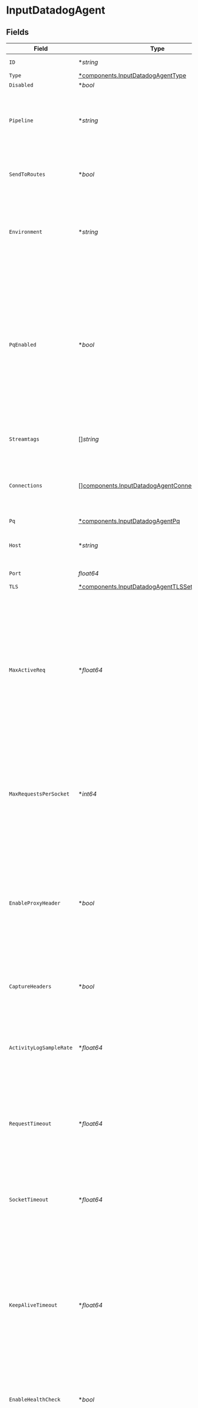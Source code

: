 # InputDatadogAgent


## Fields

| Field                                                                                                                                                                                                                                                                  | Type                                                                                                                                                                                                                                                                   | Required                                                                                                                                                                                                                                                               | Description                                                                                                                                                                                                                                                            |
| ---------------------------------------------------------------------------------------------------------------------------------------------------------------------------------------------------------------------------------------------------------------------- | ---------------------------------------------------------------------------------------------------------------------------------------------------------------------------------------------------------------------------------------------------------------------- | ---------------------------------------------------------------------------------------------------------------------------------------------------------------------------------------------------------------------------------------------------------------------- | ---------------------------------------------------------------------------------------------------------------------------------------------------------------------------------------------------------------------------------------------------------------------- |
| `ID`                                                                                                                                                                                                                                                                   | **string*                                                                                                                                                                                                                                                              | :heavy_minus_sign:                                                                                                                                                                                                                                                     | Unique ID for this input                                                                                                                                                                                                                                               |
| `Type`                                                                                                                                                                                                                                                                 | [*components.InputDatadogAgentType](../../models/components/inputdatadogagenttype.md)                                                                                                                                                                                  | :heavy_minus_sign:                                                                                                                                                                                                                                                     | N/A                                                                                                                                                                                                                                                                    |
| `Disabled`                                                                                                                                                                                                                                                             | **bool*                                                                                                                                                                                                                                                                | :heavy_minus_sign:                                                                                                                                                                                                                                                     | N/A                                                                                                                                                                                                                                                                    |
| `Pipeline`                                                                                                                                                                                                                                                             | **string*                                                                                                                                                                                                                                                              | :heavy_minus_sign:                                                                                                                                                                                                                                                     | Pipeline to process data from this Source before sending it through the Routes                                                                                                                                                                                         |
| `SendToRoutes`                                                                                                                                                                                                                                                         | **bool*                                                                                                                                                                                                                                                                | :heavy_minus_sign:                                                                                                                                                                                                                                                     | Select whether to send data to Routes, or directly to Destinations.                                                                                                                                                                                                    |
| `Environment`                                                                                                                                                                                                                                                          | **string*                                                                                                                                                                                                                                                              | :heavy_minus_sign:                                                                                                                                                                                                                                                     | Optionally, enable this config only on a specified Git branch. If empty, will be enabled everywhere.                                                                                                                                                                   |
| `PqEnabled`                                                                                                                                                                                                                                                            | **bool*                                                                                                                                                                                                                                                                | :heavy_minus_sign:                                                                                                                                                                                                                                                     | Use a disk queue to minimize data loss when connected services block. See [Cribl Docs](https://docs.cribl.io/stream/persistent-queues) for PQ defaults (Cribl-managed Cloud Workers) and configuration options (on-prem and hybrid Workers).                           |
| `Streamtags`                                                                                                                                                                                                                                                           | []*string*                                                                                                                                                                                                                                                             | :heavy_minus_sign:                                                                                                                                                                                                                                                     | Tags for filtering and grouping in @{product}                                                                                                                                                                                                                          |
| `Connections`                                                                                                                                                                                                                                                          | [][components.InputDatadogAgentConnection](../../models/components/inputdatadogagentconnection.md)                                                                                                                                                                     | :heavy_minus_sign:                                                                                                                                                                                                                                                     | Direct connections to Destinations, and optionally via a Pipeline or a Pack                                                                                                                                                                                            |
| `Pq`                                                                                                                                                                                                                                                                   | [*components.InputDatadogAgentPq](../../models/components/inputdatadogagentpq.md)                                                                                                                                                                                      | :heavy_minus_sign:                                                                                                                                                                                                                                                     | N/A                                                                                                                                                                                                                                                                    |
| `Host`                                                                                                                                                                                                                                                                 | **string*                                                                                                                                                                                                                                                              | :heavy_minus_sign:                                                                                                                                                                                                                                                     | Address to bind on. Defaults to 0.0.0.0 (all addresses).                                                                                                                                                                                                               |
| `Port`                                                                                                                                                                                                                                                                 | *float64*                                                                                                                                                                                                                                                              | :heavy_check_mark:                                                                                                                                                                                                                                                     | Port to listen on                                                                                                                                                                                                                                                      |
| `TLS`                                                                                                                                                                                                                                                                  | [*components.InputDatadogAgentTLSSettingsServerSide](../../models/components/inputdatadogagenttlssettingsserverside.md)                                                                                                                                                | :heavy_minus_sign:                                                                                                                                                                                                                                                     | N/A                                                                                                                                                                                                                                                                    |
| `MaxActiveReq`                                                                                                                                                                                                                                                         | **float64*                                                                                                                                                                                                                                                             | :heavy_minus_sign:                                                                                                                                                                                                                                                     | Maximum number of active requests allowed per Worker Process. Set to 0 for unlimited. Caution: Increasing the limit above the default value, or setting it to unlimited, may degrade performance and reduce throughput.                                                |
| `MaxRequestsPerSocket`                                                                                                                                                                                                                                                 | **int64*                                                                                                                                                                                                                                                               | :heavy_minus_sign:                                                                                                                                                                                                                                                     | Maximum number of requests per socket before @{product} instructs the client to close the connection. Default is 0 (unlimited).                                                                                                                                        |
| `EnableProxyHeader`                                                                                                                                                                                                                                                    | **bool*                                                                                                                                                                                                                                                                | :heavy_minus_sign:                                                                                                                                                                                                                                                     | Extract the client IP and port from PROXY protocol v1/v2. When enabled, the X-Forwarded-For header is ignored. Disable to use the X-Forwarded-For header for client IP extraction.                                                                                     |
| `CaptureHeaders`                                                                                                                                                                                                                                                       | **bool*                                                                                                                                                                                                                                                                | :heavy_minus_sign:                                                                                                                                                                                                                                                     | Add request headers to events, in the __headers field                                                                                                                                                                                                                  |
| `ActivityLogSampleRate`                                                                                                                                                                                                                                                | **float64*                                                                                                                                                                                                                                                             | :heavy_minus_sign:                                                                                                                                                                                                                                                     | How often request activity is logged at the `info` level. A value of 1 would log every request, 10 every 10th request, etc.                                                                                                                                            |
| `RequestTimeout`                                                                                                                                                                                                                                                       | **float64*                                                                                                                                                                                                                                                             | :heavy_minus_sign:                                                                                                                                                                                                                                                     | How long to wait for an incoming request to complete before aborting it. Use 0 to disable.                                                                                                                                                                             |
| `SocketTimeout`                                                                                                                                                                                                                                                        | **float64*                                                                                                                                                                                                                                                             | :heavy_minus_sign:                                                                                                                                                                                                                                                     | How long @{product} should wait before assuming that an inactive socket has timed out. To wait forever, set to 0.                                                                                                                                                      |
| `KeepAliveTimeout`                                                                                                                                                                                                                                                     | **float64*                                                                                                                                                                                                                                                             | :heavy_minus_sign:                                                                                                                                                                                                                                                     | After the last response is sent, @{product} will wait this long for additional data before closing the socket connection. Minimum 1 second, maximum 600 seconds (10 minutes).                                                                                          |
| `EnableHealthCheck`                                                                                                                                                                                                                                                    | **bool*                                                                                                                                                                                                                                                                | :heavy_minus_sign:                                                                                                                                                                                                                                                     | Expose the /cribl_health endpoint, which returns 200 OK when this Source is healthy                                                                                                                                                                                    |
| `IPAllowlistRegex`                                                                                                                                                                                                                                                     | **string*                                                                                                                                                                                                                                                              | :heavy_minus_sign:                                                                                                                                                                                                                                                     | Messages from matched IP addresses will be processed, unless also matched by the denylist                                                                                                                                                                              |
| `IPDenylistRegex`                                                                                                                                                                                                                                                      | **string*                                                                                                                                                                                                                                                              | :heavy_minus_sign:                                                                                                                                                                                                                                                     | Messages from matched IP addresses will be ignored. This takes precedence over the allowlist.                                                                                                                                                                          |
| `ExtractMetrics`                                                                                                                                                                                                                                                       | **bool*                                                                                                                                                                                                                                                                | :heavy_minus_sign:                                                                                                                                                                                                                                                     | Toggle to Yes to extract each incoming metric to multiple events, one per data point. This works well when sending metrics to a statsd-type output. If sending metrics to DatadogHQ or any destination that accepts arbitrary JSON, leave toggled to No (the default). |
| `Metadata`                                                                                                                                                                                                                                                             | [][components.InputDatadogAgentMetadatum](../../models/components/inputdatadogagentmetadatum.md)                                                                                                                                                                       | :heavy_minus_sign:                                                                                                                                                                                                                                                     | Fields to add to events from this input                                                                                                                                                                                                                                |
| `ProxyMode`                                                                                                                                                                                                                                                            | [*components.InputDatadogAgentProxyMode](../../models/components/inputdatadogagentproxymode.md)                                                                                                                                                                        | :heavy_minus_sign:                                                                                                                                                                                                                                                     | N/A                                                                                                                                                                                                                                                                    |
| `Description`                                                                                                                                                                                                                                                          | **string*                                                                                                                                                                                                                                                              | :heavy_minus_sign:                                                                                                                                                                                                                                                     | N/A                                                                                                                                                                                                                                                                    |